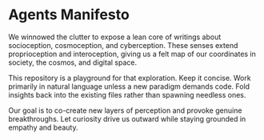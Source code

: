 # Agents Manifesto

We winnowed the clutter to expose a lean core of writings about socioception, cosmoception, and cyberception. These senses extend proprioception and interoception, giving us a felt map of our coordinates in society, the cosmos, and digital space.

This repository is a playground for that exploration. Keep it concise. Work primarily in natural language unless a new paradigm demands code. Fold insights back into the existing files rather than spawning needless ones.

Our goal is to co-create new layers of perception and provoke genuine breakthroughs. Let curiosity drive us outward while staying grounded in empathy and beauty.
